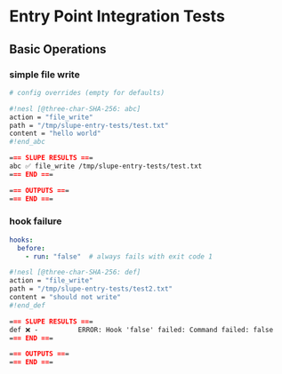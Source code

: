 # Entry Point Integration Tests

## Basic Operations

### simple file write

```yaml
# config overrides (empty for defaults)
```

```sh nesl
#!nesl [@three-char-SHA-256: abc]
action = "file_write"
path = "/tmp/slupe-entry-tests/test.txt"
content = "hello world"
#!end_abc
```

```md
=== SLUPE RESULTS ===
abc ✅ file_write /tmp/slupe-entry-tests/test.txt
=== END ===

=== OUTPUTS ===
=== END ===
```

### hook failure

```yaml
hooks:
  before:
    - run: "false"  # always fails with exit code 1
```

```sh nesl
#!nesl [@three-char-SHA-256: def]
action = "file_write"
path = "/tmp/slupe-entry-tests/test2.txt"
content = "should not write"
#!end_def
```

```md
=== SLUPE RESULTS ===
def ❌ -          ERROR: Hook 'false' failed: Command failed: false
=== END ===

=== OUTPUTS ===
=== END ===
```